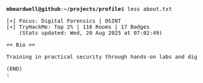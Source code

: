 <pre>

<strong>mbeardwell@github</strong>:<strong>~/projects/profile</strong>$ less about.txt

[+] Focus: Digital Forensics | OSINT
[+] TryHackMe: Top 2% | 116 Rooms | 17 Badges
    (Stats updated: Wed, 20 Aug 2025 at 07:02:49)

== Bio ==

Training in practical security through hands-on labs and digital investigations.

(END)
:
</pre>
